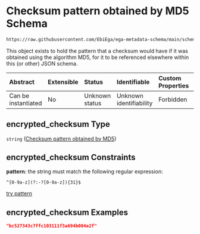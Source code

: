# Checksum pattern obtained by MD5 Schema

```txt
https://raw.githubusercontent.com/EbiEga/ega-metadata-schema/main/schemas/EGA.common-definitions.json#/definitions/checksum-pattern-check/anyOf/0/properties/encrypted_checksum
```

This object exists to hold the pattern that a checksum would have if it was obtained using the algorithm MD5, for it to be referenced elsewhere within this (or other) JSON schema.

| Abstract            | Extensible | Status         | Identifiable            | Custom Properties | Additional Properties | Access Restrictions | Defined In                                                                                           |
| :------------------ | :--------- | :------------- | :---------------------- | :---------------- | :-------------------- | :------------------ | :--------------------------------------------------------------------------------------------------- |
| Can be instantiated | No         | Unknown status | Unknown identifiability | Forbidden         | Allowed               | none                | [EGA.common-definitions.json\*](../../../schemas/EGA.common-definitions.json "open original schema") |

## encrypted\_checksum Type

`string` ([Checksum pattern obtained by MD5](ega-12-definitions-checksum-pattern-obtained-by-md5.md))

## encrypted\_checksum Constraints

**pattern**: the string must match the following regular expression:&#x20;

```regexp
^[0-9a-z](?:-?[0-9a-z]){31}$
```

[try pattern](https://regexr.com/?expression=%5E%5B0-9a-z%5D\(%3F%3A-%3F%5B0-9a-z%5D\)%7B31%7D%24 "try regular expression with regexr.com")

## encrypted\_checksum Examples

```json
"bc527343c7ffc103111f3a694b004e2f"
```
